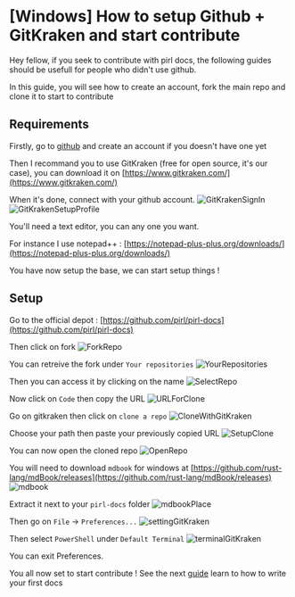 # [Windows] How to setup Github + GitKraken and start contribute

Hey fellow, if you seek to contribute with pirl docs, the following guides should be usefull for people who didn't use github.

In this guide, you will see how to create an account, fork the main repo and clone it to start to contribute


## Requirements

Firstly, go to [github](https://github.com) and create an account if you doesn't have one yet

Then I recommand you to use GitKraken (free for open source, it's our case), you can download it on [https://www.gitkraken.com/](https://www.gitkraken.com/)

When it's done, connect with your github account.
![GitKrakenSignIn](media/gitKrakenSignIn.png)
![GitKrakenSetupProfile](media/gitKrakenSetupProfile.png)

You'll need a text editor, you can any one you want. 

For instance I use notepad++ : [https://notepad-plus-plus.org/downloads/](https://notepad-plus-plus.org/downloads/)

You have now setup the base, we can start setup things !

## Setup

Go to the official depot : [https://github.com/pirl/pirl-docs](https://github.com/pirl/pirl-docs)

Then click on fork
![ForkRepo](media/githubFork.png)

You can retreive the fork under `Your repositories`
![YourRepositories](media/yourRepositories.png)

Then you can access it by clicking on the name
![SelectRepo](media/selectRepo.png)

Now click on `Code` then copy the URL
![URLForClone](media/getUrlForClone.png)

Go on gitkraken then click on `clone a repo`
![CloneWithGitKraken](media/cloneRepoGitKraken.png)

Choose your path then paste your previously copied URL
![SetupClone](media/cloneSettings.png)

You can now open the cloned repo
![OpenRepo](media/openRepo.png)

You will need to download `mdbook` for windows at [https://github.com/rust-lang/mdBook/releases](https://github.com/rust-lang/mdBook/releases)
![mdbook](media/mdbook.png)

Extract it next to your `pirl-docs` folder
![mdbookPlace](media/placingMdbook.JPG)

Then go on `File` -> `Preferences...`
![settingGitKraken](media/settingGitKraken.png)

Then select `PowerShell` under `Default Terminal`
![terminalGitKraken](media/terminalGitKraken.png)

You can exit Preferences.

You all now set to start contribute ! 
See the next [guide](write_your_first_doc.md) learn to how to write your first docs